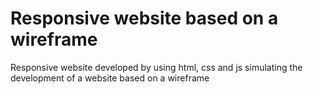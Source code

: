 # Responsive website based on a wireframe
Responsive website developed by using html, css and js simulating the development of a website based on a wireframe
